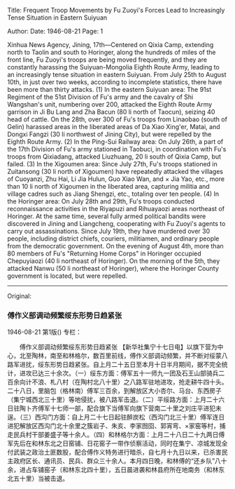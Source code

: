 Title: Frequent Troop Movements by Fu Zuoyi's Forces Lead to Increasingly Tense Situation in Eastern Suiyuan

Author: 
Date: 1946-08-21
Page: 1

Xinhua News Agency, Jining, 17th—Centered on Qixia Camp, extending north to Taolin and south to Horinger, along the hundreds of miles of the front line, Fu Zuoyi's troops are being moved frequently, and they are constantly harassing the Suiyuan-Mongolia Eighth Route Army, leading to an increasingly tense situation in eastern Suiyuan. From July 25th to August 10th, in just over two weeks, according to incomplete statistics, there have been more than thirty attacks. (1) In the eastern Suiyuan area: The 91st Regiment of the 51st Division of Fu's army and the cavalry of Shi Wangshan's unit, numbering over 200, attacked the Eighth Route Army garrison in Ji Bu Lang and Zha Bacun (80 li north of Taocun), seizing 40 head of cattle. On the 28th, over 300 of Fu's troops from Linaobao (south of Gelin) harassed areas in the liberated areas of Da Xiao Xing'er, Matai, and Dongxi Fangzi (30 li northwest of Jining City), but were repelled by the Eighth Route Army. (2) In the Ping-Sui Railway area: On July 26th, a part of the 17th Division of Fu's army stationed in Taobuci, in coordination with Fu's troops from Qixiadang, attacked Liuzhuang, 20 li south of Qixia Camp, but failed. (3) In the Xigoumen area: Since July 27th, Fu's troops stationed in Zuitansong (30 li north of Xigoumen) have repeatedly attacked the villages of Cuoyanzi, Zhu Hai, Li Jia Hulun, Guo Xiao Wan, and × Jia Yao, etc., more than 10 li north of Xigoumen in the liberated area, capturing militia and village cadres such as Jiang Shengzi, etc., totaling over ten people. (4) In the Horinger area: On July 28th and 29th, Fu's troops conducted reconnaissance activities in the Riyapuzi and Rihuayaozi areas northeast of Horinger. At the same time, several fully armed political bandits were discovered in Jining and Liangcheng, cooperating with Fu Zuoyi's agents to carry out assassinations. Since July 19th, they have murdered over 30 people, including district chiefs, couriers, militiamen, and ordinary people from the democratic government. On the evening of August 4th, more than 80 members of Fu's "Returning Home Corps" in Horinger occupied Chepuyiaozi (40 li northeast of Horinger). On the morning of the 5th, they attacked Nanwu (50 li northeast of Horinger), where the Horinger County government is located, but were repelled.



<hr /> 

Original: 


### 傅作义部调动频繁绥东形势日趋紧张

1946-08-21
第1版()
专栏：

　　傅作义部调动频繁绥东形势日趋紧张
    【新华社集宁十七日电】以旗下营为中心，北至陶林，南至和林格尔，数百里前线，傅作义部调动频繁，并不断对绥蒙八路军进扰，绥东形势日趋紧张。自上月二十五日至本月十日半月期间，据不完全统计，进攻已达三十余次。（一）绥东方面：傅军五十一师九一团及石王山部骑兵二百余向计不浪、札八村（在陶村北八十里）之八路军驻地进攻，抢走耕牛四十头。二十八日，里脑包（格林南）傅军三百余，到解放区大小杏尔、马台、东西房子（集宁城西北三十里）等地侵扰，被八路军击退。（二）平绥路方面：上月二十六日驻陶卜齐傅军十七师一部，配合旗下当傅军向旗下营南二十里之刘庄平进犯未逞。（三）西沟门方面：自上月二十七日起驻醉炭松（西沟门北三十里）傅军连日进犯解放区西沟门北十余里之簇岩子、朱亥、李家囫囵、郭宵弯、×家窑等村，捕走民兵村干部姜盛子等十余人。（四）和林格尔方面：上月二十八日二十九两日傅军先后在和林东北之日窑铺、日花窑子一带作侦察活动，同时在集宁、凉城发现全付武装之政治土匪数股，配合傅作义特务进行暗杀，自七月十九日以来，已杀害民主政府区长、通讯员、民兵、群众三十余人。本月四日晚，和林傅的“还乡队”八十余，进占车铺窑子（和林东北四十里），五日晨进袭和林县府所在地南务（和林东北五十里）当被击退。
